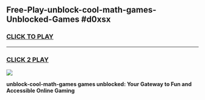 
## Free-Play-unblock-cool-math-games-Unblocked-Games #d0xsx
<h3>
<a href="https://news.freeplayer.one?title=unblock-cool-math-games&ref=8M">CLICK TO PLAY</a></h3>
<hr>

<h3>
<a href="https://news.freeplayer.one?title=unblock-cool-math-games&ref=8M">CLICK 2 PLAY</a>
  
</h3>

<a href="https://news.freeplayer.one?title=unblock-cool-math-games&ref=8M"><img src="https://clearcache.store/games.png"></a>


**unblock-cool-math-games games unblocked: Your Gateway to Fun and Accessible Online Gaming**
